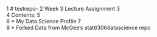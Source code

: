 1     # testrepo-
2     Week 3 Lecture Assignment
3     
4     Contents:
5     
6     * My Data Science Profile
7     
8     * Forked Data from McGee’s stat6306datascience repo
